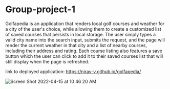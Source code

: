 # Group-project-1

Golfapedia is an application that renders local golf courses and weather for a city of the user's choice, while allowing them to create a customized list of saved courses that persists in local storage.
The user simply types a valid city name into the search input, submits the request, and the page will render the current weather in that city and a list of nearby courses, including their address and rating. Each course listing also features a save button which the user can click to add it to their saved courses list that will still display when the page is refreshed. 

link to deployed application:
https://nirav-v.github.io/golfapedia/

![Screen Shot 2022-04-15 at 10 46 20 AM](https://user-images.githubusercontent.com/98481913/163603704-5aa5bf2b-5ab3-4835-a3b1-d597aed1405c.png)
